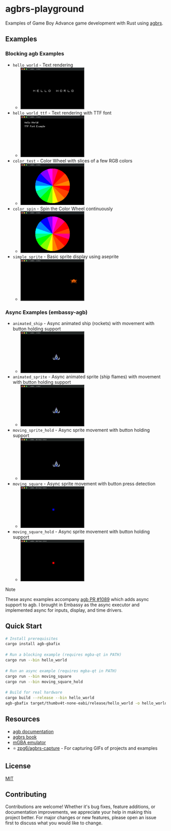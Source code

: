 # agbrs-playground

Examples of Game Boy Advance game development with Rust using [agbrs](https://agbrs.dev).

## Examples

### Blocking agb Examples

- `hello_world` - Text rendering
  - <img src="./docs/hello_world.gif" width=200 />
- `hello_world_ttf` - Text rendering with TTF font
  - <img src="./docs/hello_world_ttf.gif" width=200 />
- `color_test` - Color Wheel with slices of a few RGB colors
  - <img src="./docs/color_test.gif" width=200 />
- `color_spin` - Spin the Color Wheel continuously
  - <img src="./docs/color_spin.gif" width=200 />
- `simple_sprite` - Basic sprite display using aseprite
  - <img src="./docs/simple_sprite.gif" width=200 />

### Async Examples (embassy-agb)

- `animated_ship` - Async animated ship (rockets) with movement with button holding support
  - <img src="./docs/animated_ship.gif" width=200 />
- `animated_sprite` - Async animated sprite (ship flames) with movement with button holding support
  - <img src="./docs/animated_sprite.gif" width=200 />
- `moving_sprite_hold` - Async sprite movement with button holding support
  - <img src="./docs/moving_sprite_hold.gif" width=200 />
- `moving_square` - Async sprite movement with button press detection
  - <img src="./docs/moving_square.gif" width=200 />
- `moving_square_hold` - Async sprite movement with button holding support
  - <img src="./docs/moving_square_hold.gif" width=200 />

> [!NOTE]
> These async examples accompany [agb PR #1089](https://github.com/agbrs/agb/pull/1089) which adds async support to agb. I brought in Embassy as the async executor and implemented async for inputs, display, and time drivers.

## Quick Start

```sh
# Install prerequisites
cargo install agb-gbafix

# Run a blocking example (requires mgba-qt in PATH)
cargo run --bin hello_world

# Run an async example (requires mgba-qt in PATH)
cargo run --bin moving_square
cargo run --bin moving_square_hold

# Build for real hardware
cargo build --release --bin hello_world
agb-gbafix target/thumbv4t-none-eabi/release/hello_world -o hello_world.gba
```

## Resources

- [agb documentation](https://docs.rs/agb/latest/agb/)
- [agbrs book](https://agbrs.dev/book/)
- [mGBA emulator](https://mgba.io)
- ⭐️ [zpg6/agbrs-capture](https://github.com/zpg6/agbrs-capture) - For capturing GIFs of projects and examples

## License

[MIT](./LICENSE)

## Contributing

Contributions are welcome! Whether it's bug fixes, feature additions, or documentation improvements, we appreciate your help in making this project better. For major changes or new features, please open an issue first to discuss what you would like to change.

